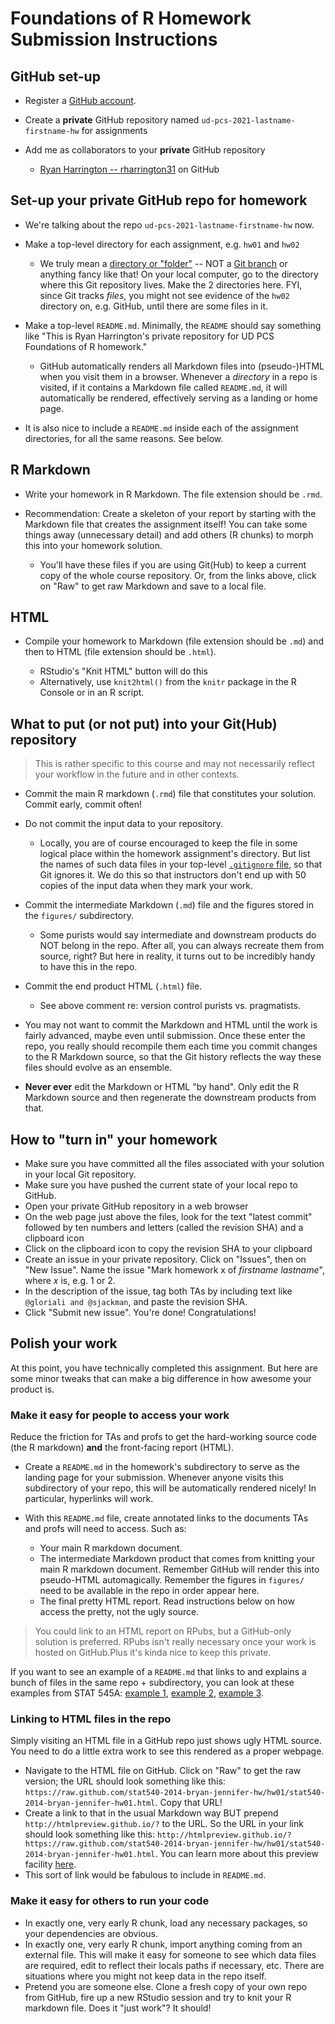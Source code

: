 # Foundations of R Homework Submission Instructions

## GitHub set-up

-   Register a [GitHub account](https://github.com).

-   Create a **private** GitHub repository named `ud-pcs-2021-lastname-firstname-hw` for assignments

-   Add me as collaborators to your **private** GitHub repository

    -   [Ryan Harrington -- rharrington31](https://github.com/rharrington31) on GitHub

## Set-up your private GitHub repo for homework

-   We're talking about the repo `ud-pcs-2021-lastname-firstname-hw` now.

-   Make a top-level directory for each assignment, e.g. `hw01` and `hw02`

    -   We truly mean a [directory or "folder"](http://en.wikipedia.org/wiki/Directory_(computing)) -- NOT a [Git branch](http://git-scm.com/book/en/Git-Branching) or anything fancy like that! On your local computer, go to the directory where this Git repository lives. Make the 2 directories here. FYI, since Git tracks *files*, you might not see evidence of the `hw02` directory on, e.g. GitHub, until there are some files in it.

-   Make a top-level `README.md`. Minimally, the `README` should say something like "This is Ryan Harrington's private repository for UD PCS Foundations of R homework."

    -   GitHub automatically renders all Markdown files into (pseudo-)HTML when you visit them in a browser. Whenever a *directory* in a repo is visited, if it contains a Markdown file called `README.md`, it will automatically be rendered, effectively serving as a landing or home page.

-   It is also nice to include a `README.md` inside each of the assignment directories, for all the same reasons. See below.

## R Markdown

-   Write your homework in R Markdown. The file extension should be `.rmd`.

-   Recommendation: Create a skeleton of your report by starting with the Markdown file that creates the assignment itself! You can take some things away (unnecessary detail) and add others (R chunks) to morph this into your homework solution.

    -   You'll have these files if you are using Git(Hub) to keep a current copy of the whole course repository. Or, from the links above, click on "Raw" to get raw Markdown and save to a local file.

## HTML

-   Compile your homework to Markdown (file extension should be `.md`) and then to HTML (file extension should be `.html`).

    -   RStudio's "Knit HTML" button will do this
    -   Alternatively, use `knit2html()` from the `knitr` package in the R Console or in an R script.

## What to put (or not put) into your Git(Hub) repository

> This is rather specific to this course and may not necessarily reflect your workflow in the future and in other contexts.

-   Commit the main R markdown (`.rmd`) file that constitutes your solution. Commit early, commit often!

-   Do not commit the input data to your repository.

    -   Locally, you are of course encouraged to keep the file in some logical place within the homework assignment's directory. But list the names of such data files in your top-level [`.gitignore` file](http://git-scm.com/docs/gitignore), so that Git ignores it. We do this so that instructors don't end up with 50 copies of the input data when they mark your work.

-   Commit the intermediate Markdown (`.md`) file and the figures stored in the `figures/` subdirectory.

    -   Some purists would say intermediate and downstream products do NOT belong in the repo. After all, you can always recreate them from source, right? But here in reality, it turns out to be incredibly handy to have this in the repo.

-   Commit the end product HTML (`.html`) file.

    -   See above comment re: version control purists vs. pragmatists.

-   You may not want to commit the Markdown and HTML until the work is fairly advanced, maybe even until submission. Once these enter the repo, you really should recompile them each time you commit changes to the R Markdown source, so that the Git history reflects the way these files should evolve as an ensemble.

-   **Never ever** edit the Markdown or HTML "by hand". Only edit the R Markdown source and then regenerate the downstream products from that.

## How to "turn in" your homework

-   Make sure you have committed all the files associated with your solution in your local Git repository.
-   Make sure you have pushed the current state of your local repo to GitHub.
-   Open your private GitHub repository in a web browser
-   On the web page just above the files, look for the text "latest commit" followed by ten numbers and letters (called the revision SHA) and a clipboard icon
-   Click on the clipboard icon to copy the revision SHA to your clipboard
-   Create an issue in your private repository. Click on "Issues", then on "New Issue". Name the issue "Mark homework x of *firstname* *lastname*", where *x* is, e.g. 1 or 2.
-   In the description of the issue, tag both TAs by including text like `@gloriali and @sjackman`, and paste the revision SHA.
-   Click "Submit new issue". You're done! Congratulations!

## Polish your work

At this point, you have technically completed this assignment. But here are some minor tweaks that can make a big difference in how awesome your product is.

### Make it easy for people to access your work

Reduce the friction for TAs and profs to get the hard-working source code (the R markdown) **and** the front-facing report (HTML).

-   Create a `README.md` in the homework's subdirectory to serve as the landing page for your submission. Whenever anyone visits this subdirectory of your repo, this will be automatically rendered nicely! In particular, hyperlinks will work.

-   With this `README.md` file, create annotated links to the documents TAs and profs will need to access. Such as:

    -   Your main R markdown document.
    -   The intermediate Markdown product that comes from knitting your main R markdown document. Remember GitHub will render this into pseudo-HTML automagically. Remember the figures in `figures/` need to be available in the repo in order appear here.
    -   The final pretty HTML report. Read instructions below on how access the pretty, not the ugly source.

> You could link to an HTML report on RPubs, but a GitHub-only solution is preferred. RPubs isn't really necessary once your work is hosted on GitHub.Plus it's kinda nice to keep this private.

If you want to see an example of a `README.md` that links to and explains a bunch of files in the same repo + subdirectory, you can look at these examples from STAT 545A: [example 1](https://github.com/jennybc/STAT545A/tree/master/hw06_scaffolds/01_justR), [example 2](https://github.com/jennybc/STAT545A/tree/master/hw06_scaffolds/02_rAndMake), [example 3](https://github.com/jennybc/STAT545A/tree/master/hw06_scaffolds/03_knitWithoutRStudio).

### Linking to HTML files in the repo

Simply visiting an HTML file in a GitHub repo just shows ugly HTML source. You need to do a little extra work to see this rendered as a proper webpage.

-   Navigate to the HTML file on GitHub. Click on "Raw" to get the raw version; the URL should look something like this: `https://raw.github.com/stat540-2014-bryan-jennifer-hw/hw01/stat540-2014-bryan-jennifer-hw01.html`. Copy that URL!
-   Create a link to that in the usual Markdown way BUT prepend `http://htmlpreview.github.io/?` to the URL. So the URL in your link should look something like this: `http://htmlpreview.github.io/?https://raw.github.com/stat540-2014-bryan-jennifer-hw/hw01/stat540-2014-bryan-jennifer-hw01.html`. You can learn more about this preview facility [here](http://htmlpreview.github.io).
-   This sort of link would be fabulous to include in `README.md`.

### Make it easy for others to run your code

-   In exactly one, very early R chunk, load any necessary packages, so your dependencies are obvious.
-   In exactly one, very early R chunk, import anything coming from an external file. This will make it easy for someone to see which data files are required, edit to reflect their locals paths if necessary, etc. There are situations where you might not keep data in the repo itself.
-   Pretend you are someone else. Clone a fresh copy of your own repo from GitHub, fire up a new RStudio session and try to knit your R markdown file. Does it "just work"? It should!
